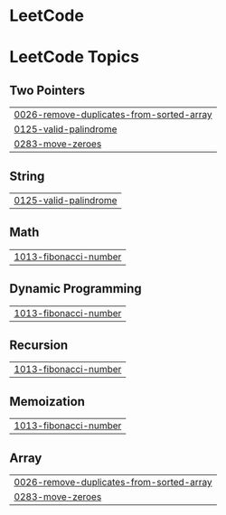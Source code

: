 # LeetCode
<!---LeetCode Topics Start-->
# LeetCode Topics
## Two Pointers
|  |
| ------- |
| [0026-remove-duplicates-from-sorted-array](https://github.com/FizaLatif6831/LeetCode/tree/master/0026-remove-duplicates-from-sorted-array) |
| [0125-valid-palindrome](https://github.com/FizaLatif6831/LeetCode/tree/master/0125-valid-palindrome) |
| [0283-move-zeroes](https://github.com/FizaLatif6831/LeetCode/tree/master/0283-move-zeroes) |
## String
|  |
| ------- |
| [0125-valid-palindrome](https://github.com/FizaLatif6831/LeetCode/tree/master/0125-valid-palindrome) |
## Math
|  |
| ------- |
| [1013-fibonacci-number](https://github.com/FizaLatif6831/LeetCode/tree/master/1013-fibonacci-number) |
## Dynamic Programming
|  |
| ------- |
| [1013-fibonacci-number](https://github.com/FizaLatif6831/LeetCode/tree/master/1013-fibonacci-number) |
## Recursion
|  |
| ------- |
| [1013-fibonacci-number](https://github.com/FizaLatif6831/LeetCode/tree/master/1013-fibonacci-number) |
## Memoization
|  |
| ------- |
| [1013-fibonacci-number](https://github.com/FizaLatif6831/LeetCode/tree/master/1013-fibonacci-number) |
## Array
|  |
| ------- |
| [0026-remove-duplicates-from-sorted-array](https://github.com/FizaLatif6831/LeetCode/tree/master/0026-remove-duplicates-from-sorted-array) |
| [0283-move-zeroes](https://github.com/FizaLatif6831/LeetCode/tree/master/0283-move-zeroes) |
<!---LeetCode Topics End-->